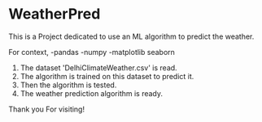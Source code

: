 # WeatherPred

This is a Project dedicated to use an ML algorithm to predict the weather.

For context,
  -pandas
  -numpy
  -matplotlib
  seaborn
  
1. The dataset 'DelhiClimateWeather.csv' is read.
2. The algorithm is trained on this dataset to predict it.
3. Then the algorithm is tested.
4. The weather prediction algorithm is ready.

Thank you For visiting!
